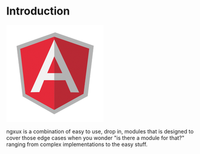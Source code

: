 # Introduction

![Angular 8+](.gitbook/assets/image%20%283%29.png)

ngxux is a combination of easy to use, drop in, modules that is designed to cover those edge cases when you wonder "is there a module for that?" ranging from complex implementations to the easy stuff.

